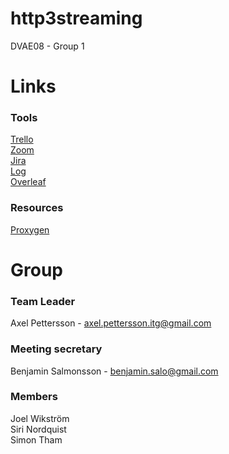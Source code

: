 # http3streaming
DVAE08 - Group 1 


# Links


### Tools
[Trello](https://trello.com/b/f7NONoxI/grupp-1)<br>
[Zoom](https://kau-se.zoom.us/j/3855685951) <br>
[Jira](https://http3streaming.atlassian.net/jira/software/projects/G1/boards/1/roadmap?assignee=5e2ee440bd1e480ca3282882)<br>
[Log](https://docs.google.com/spreadsheets/d/1Z6yoetRuhENfDtsLJRbWcmkTuLEjliVSZitTgQ5ZBZA/edit#gid=866319820)<br>
[Overleaf](https://www.overleaf.com/7558532899hbzgzdvmvnmp)<br>


### Resources
[Proxygen](https://github.com/facebook/proxygen)


# Group

### Team Leader
Axel Pettersson - axel.pettersson.itg@gmail.com

### Meeting secretary 
Benjamin Salmonsson - benjamin.salo@gmail.com

### Members
Joel Wikström <br>
Siri Nordquist <br>
Simon Tham <br>


